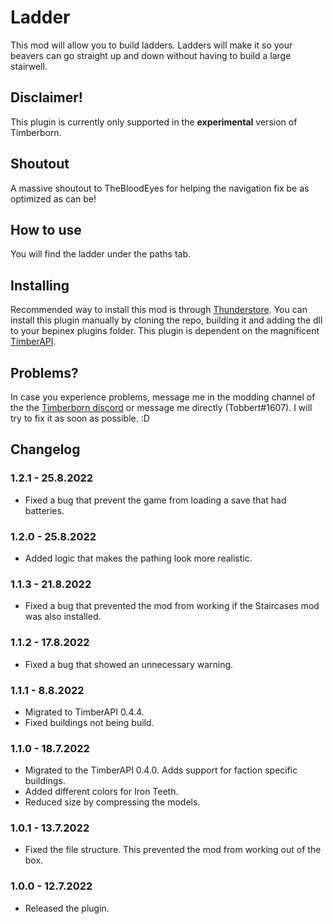 # Ladder

This mod will allow you to build ladders. Ladders will make it so your beavers can go straight up and down without having to build a large stairwell.

## Disclaimer!

This plugin is currently only supported in the **experimental** version of Timberborn.

## Shoutout

A massive shoutout to TheBloodEyes for helping the navigation fix be as optimized as can be!

## How to use

You will find the ladder under the paths tab. 

## Installing

Recommended way to install this mod is through [Thunderstore](https://timberborn.thunderstore.io/). You can install this plugin manually by cloning the repo, building it
and adding the dll to your bepinex plugins folder. This plugin is dependent on the magnificent [TimberAPI](https://github.com/Timberborn-Modding-Central/TimberAPI).

## Problems?

In case you experience problems, message me in the modding channel of the the [Timberborn discord](https://discord.gg/mfbBF4cWpX) or message me directly (Tobbert#1607). I will try to fix it as soon as possible. :D

## Changelog

### 1.2.1 - 25.8.2022

- Fixed a bug that prevent the game from loading a save that had batteries. 

### 1.2.0 - 25.8.2022

- Added logic that makes the pathing look more realistic.

### 1.1.3 - 21.8.2022

- Fixed a bug that prevented the mod from working if the Staircases mod was also installed.

### 1.1.2 - 17.8.2022

- Fixed a bug that showed an unnecessary warning.

### 1.1.1 - 8.8.2022

- Migrated to TimberAPI 0.4.4.
- Fixed buildings not being build.

### 1.1.0 - 18.7.2022

- Migrated to the TimberAPI 0.4.0. Adds support for faction specific buildings. 
- Added different colors for Iron Teeth.
- Reduced size by compressing the models. 

### 1.0.1 - 13.7.2022

- Fixed the file structure. This prevented the mod from working out of the box. 

### 1.0.0 - 12.7.2022

- Released the plugin.
